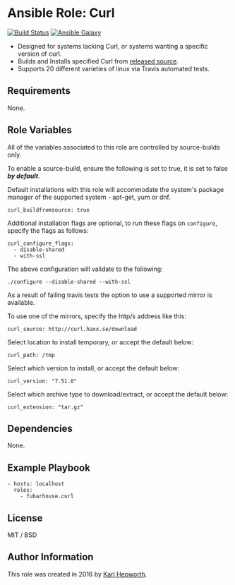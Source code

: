 # Ansible Role: Curl

[![Build Status](https://travis-ci.org/fubarhouse/ansible-role-curl.svg?branch=master)](https://travis-ci.org/fubarhouse/ansible-role-curl)
[![Ansible Galaxy](https://img.shields.io/badge/galaxy-fubarhouse--curl-13298.svg)](https://galaxy.ansible.com/fubarhouse/curl)

* Designed for systems lacking Curl, or systems wanting a specific version of curl.
* Builds and Installs specified Curl from [released source](https://curl.haxx.se/download/).
* Supports 20 different varieties of linux via Travis automated tests.

## Requirements

  None.

## Role Variables

All of the variables associated to this role are controlled by source-builds only.

To enable a source-build, ensure the following is set to true, it is set to false ***by default***.

Default installations with this role will accommodate the system's package manager of the supported system - apt-get, yum or dnf.

````
curl_buildfromsource: true
````

Additional installation flags are optional, to run these flags on `configure`, specify the flags as follows:
````
curl_configure_flags:
  - disable-shared
  - with-ssl
````

The above configuration will validate to the following:
````
./configure --disable-shared --with-ssl
````

As a result of failing travis tests the option to use a supported mirror is available.

To use one of the mirrors, specify the http/s address like this:
````
curl_source: http://curl.haxx.se/download
````

Select location to install temporary, or accept the default below:
````
curl_path: /tmp
````

Select which version to install, or accept the default below:
````
curl_version: "7.51.0"
````

Select which archive type to download/extract, or accept the default below:
````
curl_extension: "tar.gz"
````

## Dependencies

  None.

## Example Playbook
````
- hosts: localhost
  roles:
    - fubarhouse.curl
````

## License

MIT / BSD

## Author Information

This role was created in 2016 by [Karl Hepworth](https://twitter.com/fubarhouse).